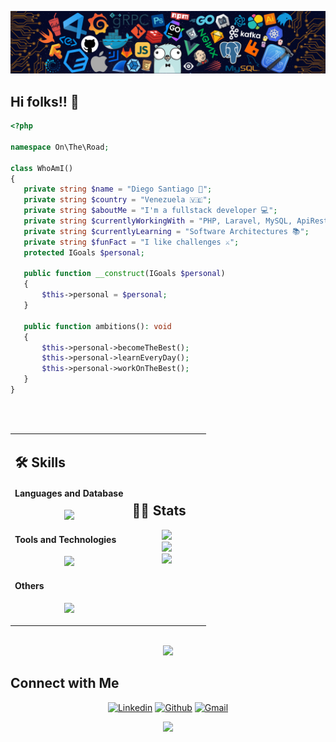 ![Github Banner](https://github.com/Jaydeep-Yadav/Jaydeep-Yadav/blob/main/banner.png)

## Hi folks!! :wave:

 ```php
<?php

namespace On\The\Road;

class WhoAmI()
{
	private string $name = "Diego Santiago 🧔";
	private string $country = "Venezuela 🇻🇪";
	private string $aboutMe = "I'm a fullstack developer 💻";
	private string $currentlyWorkingWith = "PHP, Laravel, MySQL, ApiRest";
	private string $currentlyLearning = "Software Architectures 📚";
	private string $funFact = "I like challenges ⚔️";
	protected IGoals $personal;

	public function __construct(IGoals $personal)
	{
		$this->personal = $personal;
	}

	public function ambitions(): void
	{
		$this->personal->becomeTheBest();
		$this->personal->learnEveryDay();
		$this->personal->workOnTheBest();
	}
}
	
 ```

 <br>
 <div align="center">
<table width="100%" >

 <tr>
    <td width="60%">
     
## 🛠️ Skills

#### Languages and Database

<p align="center">
<img width="250px"  src="https://skillicons.dev/icons?i=php,js,jquery,html,css,py,kafka,mysql,sqlite,mongodb&perline=5"  />
</p>

#### Tools and Technologies

<p align="center">
<img width="250px"  src="https://skillicons.dev/icons?i=linux,arch,vscode,git,github,docker,laravel,postman&perline=4"  />
</p>


#### Others 

<p align="center">
<img width="300px"  src="https://skillicons.dev/icons?i=discord,obsidian,notion,bootstrap,bash&perline=6"  />
</p>
     
</td>
    <td>
  
## 📄📜 Stats


<p align="center">
  <img width="100%" src="https://github-readme-stats.vercel.app/api?username=godiex123&theme=algolia&show_icons=true&bg_color=transparent&title_color=navy&text_color=black" />
 </br>
  <img width="100%" src="https://github-readme-streak-stats.herokuapp.com/?user=godiex123"/>
 </br>
   <img width="100%" src="https://github-readme-stats.vercel.app/api/top-langs/?username=godiex123&exclude_repo=Portfolio,HomePal&langs_count=7&layout=compact&bg_color=transparent" />
</p>
     
  </td>
 </tr>
</table>
</div>

<!--Contribution Graph-->
<br>
<div align="center">
    <img src="https://github-readme-activity-graph.vercel.app/graph?username=godiex123&bg_color=011627&color=79d3c3&line=c792ea&point=ffeb95&area=true&hide_border=false" border-radius="15">
</div>

## Connect with Me


<p align="center">
  <a href="https://linkedin.com/in/diego-santiago-3aaab811a"><img alt="Linkedin" title="Diego Santiago" src="https://img.shields.io/badge/LinkedIn-0077B5?style=for-the-badge&logo=linkedin&logoColor=white"></a>
  <a href="https://github.com/godiex123"><img alt="Github" title="Diego Santiago" src="https://img.shields.io/badge/GitHub-100000?style=for-the-badge&logo=github&logoColor=white"></a>
  <a href="mailto:diegoa.santiagoh@gmail.com"><img alt="Gmail" title="Diego Santiago Gmail" src="https://img.shields.io/badge/Gmail-D14836?style=for-the-badge&logo=gmail&logoColor=white"></a>
 </p>
 
<div align="center">
  <img width="25%" src="https://owlbertsio-resized.s3.amazonaws.com/Popper.psd.full.png">
</div>


